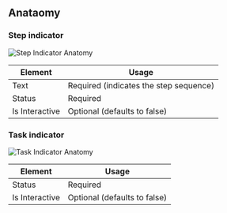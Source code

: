 ## Anataomy

### Step indicator

![Step Indicator Anatomy](/assets/components/stepper/stepper-step_indicator-anatomy.png)

| Element          | Usage                                           |
|------------------|-------------------------------------------------|
| Text             | Required (indicates the step sequence)                       |
| Status            | Required |
| Is Interactive      | Optional (defaults to false)       |


### Task indicator

![Task Indicator Anatomy](/assets/components/stepper/stepper-task_indicator-anatomy.png)

| Element          | Usage                                           |
|------------------|-------------------------------------------------|
| Status            | Required |
| Is Interactive      | Optional (defaults to false)       |
